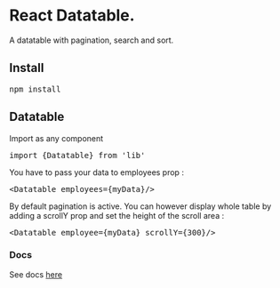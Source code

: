 # React Datatable.

A datatable with pagination, search and sort.

## Install

<pre>npm install</pre>

## Datatable

Import as any component

<pre>import {Datatable} from 'lib'</pre>

You have to pass your data to employees prop :

<pre>&lt;Datatable employees={myData}/&gt;</code></pre>

By default pagination is active. You can however display whole table by adding a scrollY prop and set the height of the scroll area :

<pre>&lt;Datatable employee={myData} scrollY={300}/&gt;</pre>

### Docs

See docs <a href="">here</a>
